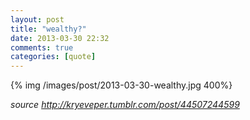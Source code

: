 ```yaml
---
layout: post
title: "wealthy?"
date: 2013-03-30 22:32
comments: true
categories: [quote]
---
```


{% img /images/post/2013-03-30-wealthy.jpg 400%}

*source http://kryeveper.tumblr.com/post/44507244599*